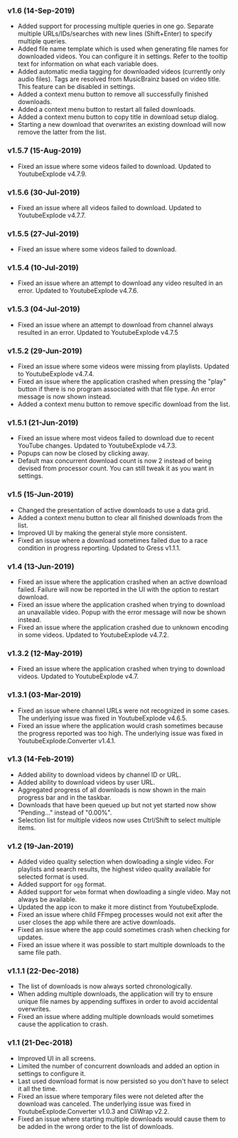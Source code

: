 ### v1.6 (14-Sep-2019)

- Added support for processing multiple queries in one go. Separate multiple URLs/IDs/searches with new lines (Shift+Enter) to specify multiple queries.
- Added file name template which is used when generating file names for downloaded videos. You can configure it in settings. Refer to the tooltip text for information on what each variable does.
- Added automatic media tagging for downloaded videos (currently only audio files). Tags are resolved from MusicBrainz based on video title. This feature can be disabled in settings.
- Added a context menu button to remove all successfully finished downloads. 
- Added a context menu button to restart all failed downloads. 
- Added a context menu button to copy title in download setup dialog.
- Starting a new download that overwrites an existing download will now remove the latter from the list. 

### v1.5.7 (15-Aug-2019)

- Fixed an issue where some videos failed to download. Updated to YoutubeExplode v4.7.9.

### v1.5.6 (30-Jul-2019)

- Fixed an issue where all videos failed to download. Updated to YoutubeExplode v4.7.7.

### v1.5.5 (27-Jul-2019)

- Fixed an issue where some videos failed to download.

### v1.5.4 (10-Jul-2019)

- Fixed an issue where an attempt to download any video resulted in an error. Updated to YoutubeExplode v4.7.6.

### v1.5.3 (04-Jul-2019)

- Fixed an issue where an attempt to download from channel always resulted in an error. Updated to YoutubeExplode v4.7.5

### v1.5.2 (29-Jun-2019)

- Fixed an issue where some videos were missing from playlists. Updated to YoutubeExplode v4.7.4.
- Fixed an issue where the application crashed when pressing the "play" button if there is no program associated with that file type. An error message is now shown instead.
- Added a context menu button to remove specific download from the list.

### v1.5.1 (21-Jun-2019)

- Fixed an issue where most videos failed to download due to recent YouTube changes. Updated to YoutubeExplode v4.7.3.
- Popups can now be closed by clicking away.
- Default max concurrent download count is now 2 instead of being devised from processor count. You can still tweak it as you want in settings.

### v1.5 (15-Jun-2019)

- Changed the presentation of active downloads to use a data grid.
- Added a context menu button to clear all finished downloads from the list.
- Improved UI by making the general style more consistent.
- Fixed an issue where a download sometimes failed due to a race condition in progress reporting. Updated to Gress v1.1.1.

### v1.4 (13-Jun-2019)

- Fixed an issue where the application crashed when an active download failed. Failure will now be reported in the UI with the option to restart download.
- Fixed an issue where the application crashed when trying to download an unavailable video. Popup with the error message will now be shown instead.
- Fixed an issue where the application crashed due to unknown encoding in some videos. Updated to YoutubeExplode v4.7.2.

### v1.3.2 (12-May-2019)

- Fixed an issue where the application crashed when trying to download videos. Updated to YoutubeExplode v4.7.

### v1.3.1 (03-Mar-2019)

- Fixed an issue where channel URLs were not recognized in some cases. The underlying issue was fixed in YoutubeExplode v4.6.5.
- Fixed an issue where the application would crash sometimes because the progress reported was too high. The underlying issue was fixed in YoutubeExplode.Converter v1.4.1.

### v1.3 (14-Feb-2019)

- Added ability to download videos by channel ID or URL.
- Added ability to download videos by user URL.
- Aggregated progress of all downloads is now shown in the main progress bar and in the taskbar.
- Downloads that have been queued up but not yet started now show "Pending..." instead of "0.00%".
- Selection list for multiple videos now uses Ctrl/Shift to select multiple items.

### v1.2 (19-Jan-2019)

- Added video quality selection when dowloading a single video. For playlists and search results, the highest video quality available for selected format is used.
- Added support for `ogg` format.
- Added support for `webm` format when dowloading a single video. May not always be available.
- Updated the app icon to make it more distinct from YoutubeExplode.
- Fixed an issue where child FFmpeg processes would not exit after the user closes the app while there are active downloads.
- Fixed an issue where the app could sometimes crash when checking for updates.
- Fixed an issue where it was possible to start multiple downloads to the same file path.

### v1.1.1 (22-Dec-2018)

- The list of downloads is now always sorted chronologically.
- When adding multiple downloads, the application will try to ensure unique file names by appending suffixes in order to avoid accidental overwrites.
- Fixed an issue where adding multiple downloads would sometimes cause the application to crash.

### v1.1 (21-Dec-2018)

- Improved UI in all screens.
- Limited the number of concurrent downloads and added an option in settings to configure it.
- Last used download format is now persisted so you don't have to select it all the time.
- Fixed an issue where temporary files were not deleted after the download was canceled. The underlying issue was fixed in YoutubeExplode.Converter v1.0.3 and CliWrap v2.2.
- Fixed an issue where starting multiple downloads would cause them to be added in the wrong order to the list of downloads.